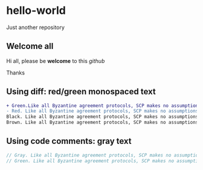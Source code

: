# hello-world
Just another repository

## Welcome all

Hi all, please be **welcome** to this *github*

Thanks


## Using diff: red/green monospaced text
```diff
+ Green.Like all Byzantine agreement protocols, SCP makes no assumptions about the rational behavior of attackers.
- Red. Like all Byzantine agreement protocols, SCP makes no assumptions about the rational behavior of attackers.
Black. Like all Byzantine agreement protocols, SCP makes no assumptions about the rational behavior of attackers.
Brown. Like all Byzantine agreement protocols, SCP makes no assumptions about the rational behavior of attackers.
```

## Using code comments: gray text
```js
// Gray. Like all Byzantine agreement protocols, SCP makes no assumptions about the rational behavior of attackers.
// Green. Like all Byzantine agreement protocols, SCP makes no assumptions about the rational behavior of attackers.
```

